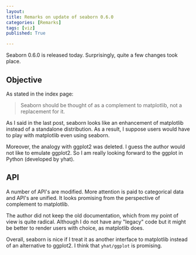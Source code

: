 ```yaml
---
layout: 
title: Remarks on update of seaborn 0.6.0
categories: [Remarks]
tags: [viz]
published: True

---
```

Seaborn 0.6.0 is released today. Surprisingly, quite a few changes took place.

## Objective

As stated in the index page:

> Seaborn should be thought of as a complement to matplotlib, not a replacement for it. 

As I said in the last post, seaborn looks like an enhancement of matplotlib instead of a standalone distribution. As a result, I suppose users would have to play with matplotlib even using seaborn.

Moreover, the analogy with ggplot2 was deleted. I guess the author would not like to emulate ggplot2. So I am really looking forward to the ggplot in Python (developed by yhat).


## API

A number of API's are modified. More attention is paid to categorical data and API's are unified. It looks promising from the perspective of complement to matplotlib.

The author did not keep the old documentation, which from my point of view is quite radical. Although I do not have any "legacy" code but it might be better to render users with choice, as matplotlib does.

Overall, seaborn is nice if I treat it as another interface to matplotlib instead of an alternative to ggplot2. I think that `yhat/ggplot` is promising.
